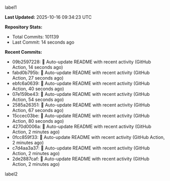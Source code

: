 
label1 
<!-- ACTIVITY_START -->
**Last Updated:** 2025-10-16 09:34:23 UTC

**Repository Stats:**
- Total Commits: 101139
- Last Commit: 14 seconds ago

**Recent Commits:**
- 09b2597228: 🤖 Auto-update README with recent activity (GitHub Action, 14 seconds ago)
- fabd0b795b: 🤖 Auto-update README with recent activity (GitHub Action, 27 seconds ago)
- ebfc6a0639: 🤖 Auto-update README with recent activity (GitHub Action, 40 seconds ago)
- 07e159be43: 🤖 Auto-update README with recent activity (GitHub Action, 54 seconds ago)
- 2585a26351: 🤖 Auto-update README with recent activity (GitHub Action, 67 seconds ago)
- 15ccec03be: 🤖 Auto-update README with recent activity (GitHub Action, 80 seconds ago)
- 4270d0006a: 🤖 Auto-update README with recent activity (GitHub Action, 2 minutes ago)
- 0fcc859f33: 🤖 Auto-update README with recent activity (GitHub Action, 2 minutes ago)
- c7d4aa3a37: 🤖 Auto-update README with recent activity (GitHub Action, 2 minutes ago)
- 2de2887caf: 🤖 Auto-update README with recent activity (GitHub Action, 2 minutes ago)
<!-- ACTIVITY_END -->

label2
